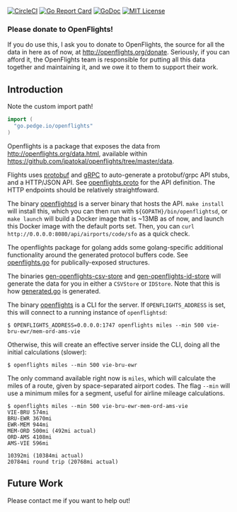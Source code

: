 [![CircleCI](https://circleci.com/gh/peter-edge/openflights-go/tree/master.png)](https://circleci.com/gh/peter-edge/openflights-go/tree/master)
[![Go Report Card](http://goreportcard.com/badge/peter-edge/openflights-go)](http://goreportcard.com/report/peter-edge/openflights-go)
[![GoDoc](http://img.shields.io/badge/GoDoc-Reference-blue.svg)](https://godoc.org/go.pedge.io/openflights)
[![MIT License](http://img.shields.io/badge/License-MIT-blue.svg)](https://github.com/peter-edge/openflights-go/blob/master/LICENSE)

### Please donate to OpenFlights!

If you do use this, I ask you to donate to OpenFlights, the source for all the data
in here as of now, at http://openflights.org/donate. Seriously, if you can afford it, the OpenFlights
team is responsible for putting all this data together and maintaining it, and we owe it to them
to support their work.

## Introduction

Note the custom import path!

```go
import (
  "go.pedge.io/openflights"
)
```

Openflights is a package that exposes the data from http://openflights.org/data.html, available within
https://github.com/jpatokal/openflights/tree/master/data.

Flights uses [protobuf](https://developers.google.com/protocol-buffers/docs/proto3) and [gRPC](http://www.grpc.io) to auto-generate
a protobuf/grpc API stubs, and a HTTP/JSON API. See [openflights.proto](openflights.proto) for the API definition. The HTTP endpoints
should be relatively straightfoward.

The binary [openflightsd](cmd/openflightsd) is a server binary that hosts the API. `make install` will install this, which you can
then run with `${GOPATH}/bin/openflightsd`, or `make launch` will build a Docker image that is ~13MB as of now, and launch
this Docker image with the default ports set. Then, you can `curl http://0.0.0.0:8080/api/airports/code/sfo` as a quick check.

The openflights package for golang adds some golang-specific additional functionality around the generated protocol buffers code.
See [openflights.go](openflights.go) for publically-exposed structures.

The binaries [gen-openflights-csv-store](cmd/gen-openflights-csv-store) and [gen-openflights-id-store](cmd/gen-openflights-id-store) will generate
the data for you in either a `CSVStore` or `IDStore`. Note that this is how [generated.go](generated.go) is generated.

The binary [openflights](cmd/openflights) is a CLI for the server. If `OPENFLIGHTS_ADDRESS` is set, this will connect to a running
instance of `openflightsd`:

```
$ OPENFLIGHTS_ADDRESS=0.0.0.0:1747 openflights miles --min 500 vie-bru-ewr/mem-ord-ams-vie
```

Otherwise, this will create an effective server inside the CLI, doing all the initial calculations (slower):

```
$ openflights miles --min 500 vie-bru-ewr
```

The only command available right now is `miles`, which will calculate the miles of a route, given by space-separated
airport codes. The flag `--min` will use a minimum miles for a segment, useful for airline mileage calculations.

```
$ openflights miles --min 500 vie-bru-ewr-mem-ord-ams-vie
VIE-BRU 574mi
BRU-EWR 3670mi
EWR-MEM 944mi
MEM-ORD 500mi (492mi actual)
ORD-AMS 4108mi
AMS-VIE 596mi

10392mi (10384mi actual)
20784mi round trip (20768mi actual)
```

## Future Work

Please contact me if you want to help out!
